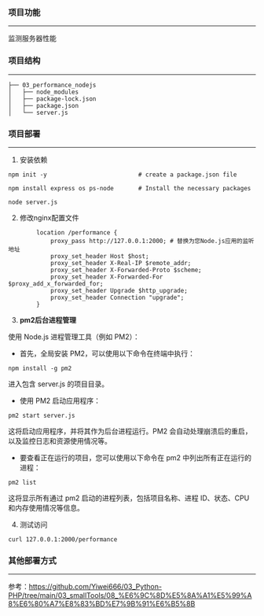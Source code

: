 ### 项目功能
---

监测服务器性能

### 项目结构
---

```
├── 03_performance_nodejs
│   ├── node_modules
│   ├── package-lock.json
│   ├── package.json
│   └── server.js
```

### 项目部署
---

1. 安装依赖

```
npm init -y                          # create a package.json file

npm install express os ps-node       # Install the necessary packages

node server.js

```

2. 修改nginx配置文件

```
        location /performance {
            proxy_pass http://127.0.0.1:2000; # 替换为您Node.js应用的监听地址
            proxy_set_header Host $host;
            proxy_set_header X-Real-IP $remote_addr;
            proxy_set_header X-Forwarded-Proto $scheme;
            proxy_set_header X-Forwarded-For $proxy_add_x_forwarded_for;
            proxy_set_header Upgrade $http_upgrade;
            proxy_set_header Connection "upgrade";
        }
```

3. **pm2后台进程管理**

使用 Node.js 进程管理工具（例如 PM2）：

- 首先，全局安装 PM2，可以使用以下命令在终端中执行：

```
npm install -g pm2
```

进入包含 server.js 的项目目录。

- 使用 PM2 启动应用程序：

```
pm2 start server.js
```

这将启动应用程序，并将其作为后台进程运行。PM2 会自动处理崩溃后的重启，以及监控日志和资源使用情况等。

- 要查看正在运行的项目，您可以使用以下命令在 pm2 中列出所有正在运行的进程：

```
pm2 list
```

这将显示所有通过 pm2 启动的进程列表，包括项目名称、进程 ID、状态、CPU 和内存使用情况等信息。


4. 测试访问

```
curl 127.0.0.1:2000/performance

```


### 其他部署方式
---

参考：https://github.com/Yiwei666/03_Python-PHP/tree/main/03_smallTools/08_%E6%9C%8D%E5%8A%A1%E5%99%A8%E6%80%A7%E8%83%BD%E7%9B%91%E6%B5%8B
